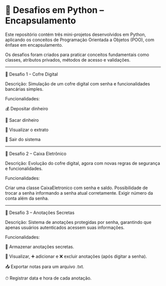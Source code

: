 <h1>🐍 Desafios em Python – Encapsulamento </h1>

Este repositório contém três mini-projetos desenvolvidos em Python, aplicando os conceitos de Programação Orientada a Objetos (POO), com ênfase em encapsulamento.

Os desafios foram criados para praticar conceitos fundamentais como classes, atributos privados, métodos de acesso e validações.



---

🔑 Desafio 1 – Cofre Digital

Descrição:
Simulação de um cofre digital com senha e funcionalidades bancárias simples.

Funcionalidades:

💰 Depositar dinheiro

💸 Sacar dinheiro

📄 Visualizar o extrato

🚪 Sair do sistema


---

🏦 Desafio 2 – Caixa Eletrônico

Descrição:
Evolução do cofre digital, agora com novas regras de segurança e funcionalidades.

Funcionalidades:

Criar uma classe CaixaEletronico com senha e saldo.
Possibilidade de trocar a senha informando a senha atual corretamente.
Exigir número da conta além da senha.

---

📓 Desafio 3 – Anotações Secretas

Descrição:
Sistema de anotações protegidas por senha, garantindo que apenas usuários autenticados acessem suas informações.

Funcionalidades:

🔐 Armazenar anotações secretas.

👀 Visualizar, ➕ adicionar e ❌ excluir anotações (após digitar a senha).

📤 Exportar notas para um arquivo .txt.

⏱ Registrar data e hora de cada anotação.

